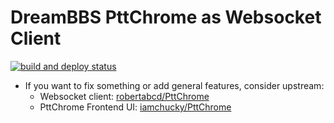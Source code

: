 # DreamBBS PttChrome as Websocket Client

[![build and deploy status](https://github.com/ccns/PttChrome/actions/workflows/deploy-ghpage.yml/badge.svg)](https://github.com/ccns/PttChrome/actions/workflows/deploy-ghpage.yml)

- If you want to fix something or add general features, consider upstream:
  + Websocket client: [robertabcd/PttChrome](https://github.com/robertabcd/PttChrome)
  + PttChrome Frontend UI: [iamchucky/PttChrome](https://github.com/iamchucky/PttChrome)

